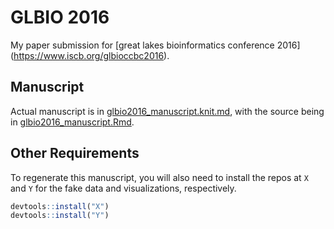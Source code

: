 # GLBIO 2016

My paper submission for [great lakes bioinformatics conference 2016] 
(https://www.iscb.org/glbioccbc2016).

## Manuscript

Actual manuscript is in
[glbio2016_manuscript.knit.md](glbio2016_manuscript.knit.md), with the source
being in [glbio2016_manuscript.Rmd](glbio2016_manuscript.Rmd).

## Other Requirements

To regenerate this manuscript, you will also need to install the repos at `X` 
and `Y` for the fake data and visualizations, respectively.

```r 
devtools::install("X") 
devtools::install("Y") 
```
